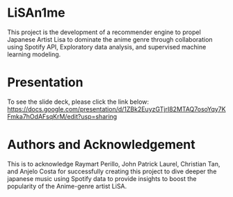# LiSAn1me
This project is the development of a recommender engine to propel Japanese Artist Lisa to dominate the anime genre through collaboration using Spotify API, Exploratory data analysis, and supervised machine learning modeling. 

# Presentation
To see the slide deck, please click the link below:
https://docs.google.com/presentation/d/1ZBk2EuyzGTjrI82MTAQ7osoYqy7KFmka7hOdAFsqKrM/edit?usp=sharing

# Authors and Acknowledgement
This is to acknowledge Raymart Perillo, John Patrick Laurel, Christian Tan, and Anjelo Costa for successfully creating this project to dive deeper the japanese music using Spotify data to provide insights to boost the popularity of the Anime-genre artist LiSA.
